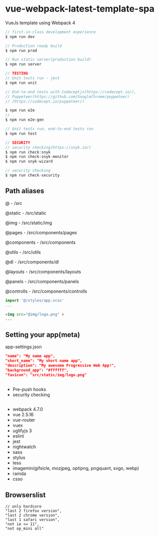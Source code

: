 # vue-webpack-latest-template-spa
VueJs template using Webpack 4

```js
// first-in-class development experience
$ npm run dev

// Production ready build
$ npm run prod

// Run static server(production build)
$ npm run server

// TESTING
// Unit tests run - jest
$ npm run unit

// End-to-end tests with Codeceptjs(https://codecept.io/), 
// Puppeteer(https://github.com/GoogleChrome/puppeteer)
// (https://codecept.io/puppeteer/)

$ npm run e2e
// 
$ npm run e2e:gen

// Unit tests run, end-to-end tests run
$ npm run test

// SECURITY
// security checking(https://snyk.io/)
$ npm run check:snyk
$ npm run check:snyk-monitor
$ npm run snyk-wizard

// security checking
$ npm run check-security

```

## Path aliases

@ - /src

@static - /src/static

@img - /src/static/img

@pages - /src/components/pages

@components - /src/components

@utils - /src/utils

@dl - /src/components/dl

@layouts - /src/components/layouts

@panels - /src/components/panels

@controlls - /src/components/controlls

```js
import '@/styles/app.scss'
...
```
```html
<img src="@img/logo.png" >
...
```

## Setting your app(meta)

app-settings.json

```json
"name": "My name app",
"short_name": "My short name app",
"description": "My awesome Progressive Web App!",
"background_app": "#ffffff",
"favicon": "src/static/img/logo.png"
```

##

- Pre-push hooks
- security checking

## 

- webpack 4.7.0
- vue 2.5.16
- vue-router
- vuex
- uglifyjs 3
- eslint
- jest
- nightwatch
- sass
- stylus
- less
- imagemin(gifsicle, mozjpeg, optipng, pngquant, svgo, webp)
- ramda
- csso

## Browserslist
```
// only hardcore
"last 2 firefox version",
"last 2 chrome version",
"last 1 safari version",
"not ie <= 11",
"not op_mini all"
```